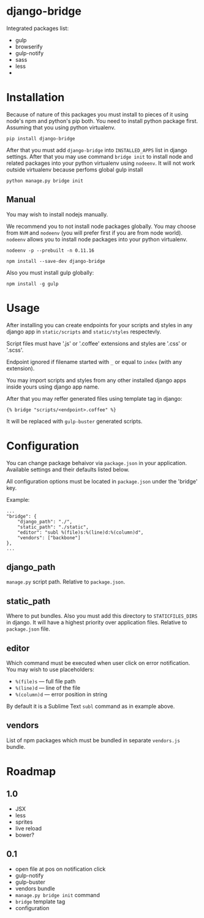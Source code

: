 # django-bridge

Integrated packages list:

* gulp
* browserify
* gulp-notify
* sass
* less
*

Installation
============

Because of nature of this packages you must install to pieces of it using node's
npm and python's pip both. You need to install python package first. Assuming
that you using python virtualenv.

    pip install django-bridge

After that you must add `django-bridge` into `INSTALLED_APPS` list in django
settings. After that you may use command `bridge init` to install node and
related packages into your python virtualenv using `nodeenv`. It will not work
outside virtualenv because perfoms global gulp install

    python manage.py bridge init

Manual
------

You may wish to install nodejs manually.

We recommend you to not install node packages globally. You may choose from
`NVM` and `nodeenv` (you will prefer first if you are from node world). `nodeenv`
allows you to install node packages into your python virtualenv.

    nodeenv -p --prebuilt -n 0.11.16

    npm install --save-dev django-bridge

Also you must install gulp globally:

    npm install -g gulp

Usage
=====

After installing you can create endpoints for your scripts and styles in any
django app in `static/scripts` and `static/styles` respectevly.

Script files must have '.js' or '.coffee' extensions and styles
are '.css' or '.scss'.

Endpoint ignored if filename started with `_` or equal to `index` (with any
extension).

You may import scripts and styles from any other installed django apps inside
yours using django app name.

After that you may reffer generated files using template tag in django:

    {% bridge "scripts/<endpoint>.coffee" %}

It will be replaced with `gulp-buster` generated scripts.


Configuration
=============

You can change package behaivor via `package.json` in your application.
Available settings and their defaults listed below.

All configuration options must be located in `package.json` under the 'bridge' key.

Example:

    ...
    "bridge": {
        "django_path": "./",
        "static_path": "./static",
        "editor": "subl %(file)s:%(line)d:%(column)d",
        "vendors": ["backbone"]
    },
    ...

django_path
-----------

`manage.py` script path. Relative to `package.json`.

static_path
-----------

Where to put bundles. Also you must add this directory to `STATICFILES_DIRS`
in django. It will have a highest priority over application files. Relative to
`package.json` file.

editor
------

Which command must be executed when user click on error notification.
You may wish to use placeholders:

* `%(file)s` — full file path
* `%(line)d` — line of the file
* `%(column)d` — error position in string

By default it is a Sublime Text `subl` command as in example above.

vendors
-------

List of npm packages which must be bundled in separate `vendors.js` bundle.

Roadmap
=======

1.0
---

* JSX
* less
* sprites
* live reload
* bower?

0.1
---

* open file at pos on notification click
* gulp-notify
* gulp-buster
* vendors bundle
* `manage.py bridge init` command
* `bridge` template tag
* configuration

